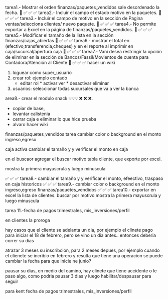 tarea1.- Mostrar el orden finanzas/paquetes_vendidos sale desordenado la fecha. 💯 ✅ ✅ ✅
tarea2.- Incluir el campo el estado motivo en la paquetes. 💯 ✅ ✅ ✅
tarea3.- Incluir el campo de motivo en la sección de Pagina ventas/selecciona clientes/ nuevo paquete. 💯 ✅ ✅ ✅
tarea4.- No permite exportar a Excel en la página de finanzas/paquetes_vendidos. 💯 ✅ ✅ ✅
tarea5.- Modificar el tamaño de la lista en la sección finanzas/cajas_abiertas 💯 ✅ ✅ ✅
tarea6.- mostrar el total en (efectivo,transferencia,cheques) y en el reporte al imprimir  en caja/sucursal/apertura caja 💯 ✅ ✅ ✅
tarea7.- Vani desea restringir la opción de eliminar en la sección de Bancos/Fassil/Movientos de cuenta  para Contadora/Atención al Cliente 💯 ✅ ✅ ✅ hacer un wiki


1. loguear como super_usuario
2. crear rol: ejemplo contado
    * editar rol
          * activar ver
          * desactivar eliminar
3. usuarios: seleccionar todas sucursales que va a ver la banca



area8.- crear el modulo snack 💡💡💡 ❌ ❌ ❌.

* copiar de base,
* levantar calistenia
* cerrar caja e eliminar lo que hice prueba
* alvaro hacer wiki




<!-- text-transform: capitalize
text-transform: uppercase;
text-transform: lowercase; -->


finanzas/paquetes_vendidos
tarea cambiar color o background en el monto ingreso,egreso

caja activa
cambiar el tamaño y y verificar el monto en caja

en el buscaor agregar el buscar motivo
tabla cliente, que exporte por excel.

mostra la primera mayuscrula y luego minuscula


✅ ✅ ✅ tarea8.- cambiar el tamaño y y verificar el monto, efeectivo, traspaso en caja historicos
✅ ✅ ✅ tarea9.- cambiar color o background en el monto ingreso,egreso      finanzas/paquetes_vendidos
✅ ✅ ✅ tarea10.- exportar en excel la lista de clientes.
        buscar por motivo
        mostra la primera mayuscrula y luego minuscula


tarea 11.-fecha de pagos trimestrales, mis_inversiones/perfil



en clientes la proroga

hay casos que el cliente
se adelanta un dia, por ejemplo el clinete pago para iniciar el 18 de febrero, pero se vino un dia antes.. entonces deberia correr su dias

atrazar 3 meses su inscribcion, para 2 meses depues, por ejemplo cuando el clienete se incribio en febrero y resulta que tiene una operacion se puede cambiar la fecha para que inicie ne junio?

pausar su dias, en medio del camino, hay clinete que tiene accidente o le paso algo, como podria pausar 3 dias y luego habilitar/despausar para seguir


para kent
fecha de pagos trimestrales, mis_inversiones/perfil